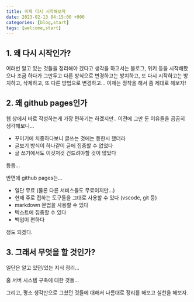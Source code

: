 ```yaml
---
title: 이제 다시 시작해보자
date: 2023-02-13 04:15:00 +900
categories: [blog,start]
tags: [welcome,start]
---
```


## 1. 왜 다시 시작인가?

여러번 알고 있는 것들을 정리해야 겠다고 생각을 하고서는 블로그, 위키 등을 시작해봤으나 조금 하다가 그만두고 다른 방식으로 변경하고는 방치하고, 또 다시 시작하고는 방치하고, 삭제하고, 또 다른 방법으로 변경하고... 이제는 정착을 해서 좀 제대로 해보자!

## 2. 왜 github pages인가

웹 상에서 바로 작성하는게 가장 편하기는 하겠지만.. 이전에 그만 둔 이유들을 곰곰히 생각해보니...

- 꾸미기에 치중하다보니 글쓰는 것에는 등한시 했더라
- 글보기 방식이 하나같이 글에 집중할 수 없었다
- 글 쓰기에서도 이것저것 건드려야할 것이 많았다

등등...

반면에 github pages는...

- 일단 무료 (물론 다른 서비스들도 무료이지만...)
- 현재 주로 접하는 도구들을 그대로 사용할 수 있다 (vscode, git 등)
- markdown 문법을 사용할 수 있다
- 텍스트에 집중할 수 있다
- 백업이 편하다

정도 되겠다.

## 3. 그래서 무엇을 할 것인가?

일단은 알고 있던/있는 지식 정리...

홈 서버 시스템 구축에 대한 것들...

그리고, 평소 생각만으로 그쳤던 것들에 대해서 나름대로 정리를 해보고 실천을 해보자.

